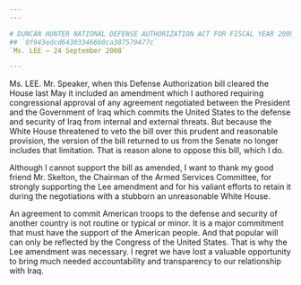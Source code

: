 ```yaml
---
---

# DUNCAN HUNTER NATIONAL DEFENSE AUTHORIZATION ACT FOR FISCAL YEAR 2009
## `0f943edcd64303346660ca387579477c`
`Ms. LEE — 24 September 2008`

---
```



Ms. LEE. Mr. Speaker, when this Defense Authorization bill cleared 
the House last May it included an amendment which I authored requiring 
congressional approval of any agreement negotiated between the 
President and the Government of Iraq which commits the United States to 
the defense and security of Iraq from internal and external threats. 
But because the White House threatened to veto the bill over this 
prudent and reasonable provision, the version of the bill returned to 
us from the Senate no longer includes that limitation. That is reason 
alone to oppose this bill, which I do.

Although I cannot support the bill as amended, I want to thank my 
good friend Mr. Skelton, the Chairman of the Armed Services Committee, 
for strongly supporting the Lee amendment and for his valiant efforts 
to retain it during the negotiations with a stubborn an unreasonable 
White House.

An agreement to commit American troops to the defense and security of 
another country is not routine or typical or minor. It is a major 
commitment that must have the support of the American people. And that 
popular will can only be reflected by the Congress of the United 
States. That is why the Lee amendment was necessary. I regret we have 
lost a valuable opportunity to bring much needed accountability and 
transparency to our relationship with Iraq.